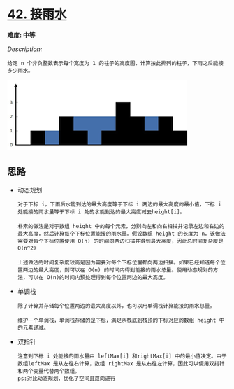 # [42. 接雨水](https://leetcode-cn.com/problems/trapping-rain-water/)

**难度: 中等**



*Description:*

```
给定 n 个非负整数表示每个宽度为 1 的柱子的高度图，计算按此排列的柱子，下雨之后能接多少雨水。
```

![](rainwatertrap.png)



## 思路

* 动态规划

  ```
  对于下标 i，下雨后水能到达的最大高度等于下标 i 两边的最大高度的最小值，下标 i 处能接的雨水量等于下标 i 处的水能到达的最大高度减去height[i]。
  
  朴素的做法是对于数组 height 中的每个元素，分别向左和向右扫描并记录左边和右边的最大高度，然后计算每个下标位置能接的雨水量。假设数组 height 的长度为 n，该做法需要对每个下标位置使用 O(n) 的时间向两边扫描并得到最大高度，因此总时间复杂度是 O(n^2)
  
  上述做法的时间复杂度较高是因为需要对每个下标位置都向两边扫描。如果已经知道每个位置两边的最大高度，则可以在 O(n) 的时间内得到能接的雨水总量。使用动态规划的方法，可以在 O(n)的时间内预处理得到每个位置两边的最大高度。
  ```

* 单调栈

  ```
  除了计算并存储每个位置两边的最大高度以外，也可以用单调栈计算能接的雨水总量。
  
  维护一个单调栈，单调栈存储的是下标，满足从栈底到栈顶的下标对应的数组 height 中的元素递减。
  ```

* 双指针

  ```
  注意到下标 i 处能接的雨水量由 leftMax[i] 和rightMax[i] 中的最小值决定。由于数组leftMax 是从左往右计算，数组 rightMax 是从右往左计算，因此可以使用双指针和两个变量代替两个数组。
  ps:对比动态规划，优化了空间且双向进行
  ```

  
